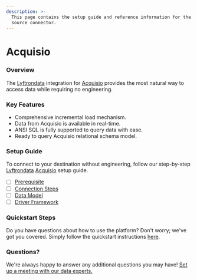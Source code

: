 ```yaml
---
description: >-
  This page contains the setup guide and reference information for the Acquisio
  source connector.
---
```


# Acquisio

### Overview

The [Lyftrondata](https://www.lyftrondata.com/) integration for [Acquisio](None/) provides the most natural way to access data while requiring no engineering.

### Key Features

* Comprehensive incremental load mechanism.
* Data from Acquisio is available in real-time.
* ANSI SQL is fully supported to query data with ease.
* Ready to query Acquisio relational schema model.

### Setup Guide

To connect to your destination without engineering, follow our step-by-step [Lyftrondata](https://www.lyftrondata.com/) [Acquisio](None/) setup guide.

* [ ] [Prerequisite](prerequisite.md)
* [ ] [Connection Steps](connection-steps.md)
* [ ] [Data Model](data-model/erd.md)
* [ ] [Driver Framework](driver-framework/)

### Quickstart Steps

Do you have questions about how to use the platform? Don't worry; we've got you covered. Simply follow the quickstart instructions [here](../../).

### Questions? <a href="#questions" id="questions"></a>

We're always happy to answer any additional questions you may have! [Set up a meeting with our data experts.](https://www.lyftrondata.com/book-a-meeting/)
